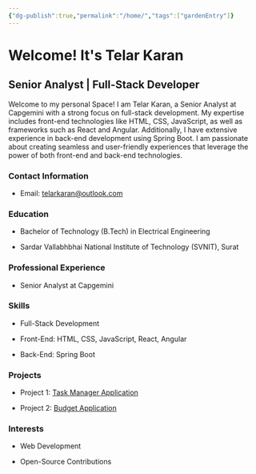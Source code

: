 ```yaml
---
{"dg-publish":true,"permalink":"/home/","tags":["gardenEntry"]}
---
```



# Welcome! It's Telar Karan

  

## Senior Analyst | Full-Stack Developer

  

Welcome to my personal Space! I am Telar Karan, a Senior Analyst at Capgemini with a strong focus on full-stack development. My expertise includes front-end technologies like HTML, CSS, JavaScript, as well as frameworks such as React and Angular. Additionally, I have extensive experience in back-end development using Spring Boot. I am passionate about creating seamless and user-friendly experiences that leverage the power of both front-end and back-end technologies.

  

### Contact Information

  

- Email: telarkaran@outlook.com

  

### Education

  

- Bachelor of Technology (B.Tech) in Electrical Engineering

- Sardar Vallabhbhai National Institute of Technology (SVNIT), Surat

  

### Professional Experience

  

- Senior Analyst at Capgemini

  

### Skills

  

- Full-Stack Development

- Front-End: HTML, CSS, JavaScript, React, Angular

- Back-End: Spring Boot

  

### Projects

  

- Project 1: [Task Manager Application](https://taskmanager-poc.vercel.app/)

- Project 2: [Budget Application](https://telarkaran-budget-app.netlify.app/)

  

### Interests

  

- Web Development

- Open-Source Contributions